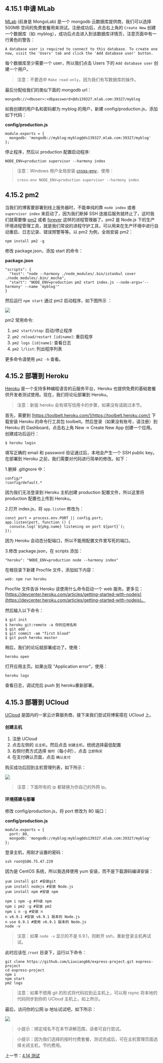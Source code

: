 ## 4.15.1 申请 MLab

[MLab](https://mlab.com) (前身是 MongoLab) 是一个 mongodb 云数据库提供商，我们可以选择 500MB 空间的免费套餐用来测试。注册成功后，点击右上角的 `Create New` 创建一个数据库（如: myblog），成功后点击进入到该数据库详情页，注意页面中有一行黄色的警告：

```
A database user is required to connect to this database. To create one now, visit the 'Users' tab and click the 'Add database user' button.
```

每个数据库至少需要一个 user，所以我们点击 Users 下的 `Add database user` 创建一个用户。

> 注意：不要选中 `Make read-only`，因为我们有写数据库的操作。

最后分配给我们的类似下面的 mongodb url：

```
mongodb://<dbuser>:<dbpassword>@ds139327.mlab.com:39327/myblog
```

如我创建的用户名和密码都为 myblog 的用户，新建 config/production.js，添加如下代码：

**config/production.js**

```
module.exports = {
  mongodb: 'mongodb://myblog:myblog@ds139327.mlab.com:39327/myblog'
};
```

停止程序，然后以 production 配置启动程序:

```
NODE_ENV=production supervisor --harmony index
```

> 注意：Windows 用户全局安装 [cross-env](https://www.npmjs.com/package/cross-env)，使用：
> ```
> cross-env NODE_ENV=production supervisor --harmony index
> ```

## 4.15.2 pm2

当我们的博客要部署到线上服务器时，不能单纯的靠 `node index` 或者 `supervisor index` 来启动了，因为我们断掉 SSH 连接后服务就终止了，这时我们就需要像 [pm2](https://www.npmjs.com/package/pm2) 或者 [forever](https://www.npmjs.com/package/forever) 这样的进程管理器了。pm2 是 Node.js 下的生产环境进程管理工具，就是我们常说的进程守护工具，可以用来在生产环境中进行自动重启、日志记录、错误预警等等。以 pm2 为例，全局安装 pm2：

```
npm install pm2 -g
```

修改 package.json，添加 start 的命令：

**package.json**

```
"scripts": {
  "test": "node --harmony ./node_modules/.bin/istanbul cover ./node_modules/.bin/_mocha",
  "start": "NODE_ENV=production pm2 start index.js --node-args='--harmony' --name 'myblog'"
}
```

然后运行 `npm start` 通过 pm2 启动程序，如下图所示 ：

![](./img/4.15.1.png)

pm2 常用命令:

1. `pm2 start/stop`: 启动/停止程序
2. `pm2 reload/restart [id|name]`: 重启程序
3. `pm2 logs [id|name]`: 查看日志
4. `pm2 l/list`: 列出程序列表

更多命令请使用 `pm2 -h` 查看。

## 4.15.2 部署到 Heroku

[Heroku](https://www.heroku.com) 是一个支持多种编程语言的云服务平台，Heroku 也提供免费的基础套餐供开发者测试使用。现在，我们将论坛部署到 Heroku。

> 注意：新版 heroku 会有填写信用卡的步骤，如果没有请跳过本节。

首先，需要到 [https://toolbelt.heroku.com/](https://toolbelt.heroku.com/) 下载安装 Heroku 的命令行工具包 toolbelt。然后登录（如果没有账号，请注册）到 Heroku 的 Dashboard，点击右上角 New -> Create New App 创建一个应用。创建成功后运行：

```
$ heroku login
```

填写正确的 email 和 password 验证通过后，本地会产生一个 SSH public key。在部署到 Heroku 之前，我们需要对代码进行简单的修改。如下：

1.删掉 .gitignore 中：
```
config/*
!config/default.*
```
因为我们无法登录到 Heroku 主机创建 production 配置文件，所以这里将 production 配置也上传到 Heroku。

2.打开 index.js，将 `app.listen` 修改为：
```
const port = process.env.PORT || config.port;
app.listen(port, function () {
  console.log(`${pkg.name} listening on port ${port}`);
});
```
因为 Heroku 会动态分配端口，所以不能用配置文件里写死的端口。

3.修改 package.json，在 scripts 添加：

```
"heroku": "NODE_ENV=production node --harmony index"
```

在根目录下新建 Procfile 文件，添加如下内容：
```
web: npm run heroku
```
Procfile 文件告诉 Heroku 该使用什么命令启动一个 web 服务。更多见：[https://devcenter.heroku.com/articles/getting-started-with-nodejs](https://devcenter.heroku.com/articles/getting-started-with-nodejs)。

然后输入以下命令：

```
$ git init
$ heroku git:remote -a 你的应用名称
$ git add .
$ git commit -am "first blood"
$ git push heroku master
```

稍后，我们的论坛就部署成功了。使用：

```
heroku open
```

打开应用主页。如果出现 "Application error"，使用：

```
heroku logs
```
查看日志，调试完后 push 到 heroku重新部署。

## 4.15.3 部署到 UCloud

[UCloud](https://www.ucloud.cn/) 是国内的一家云计算服务商，接下来我们尝试将博客搭在 UCloud 上。

#### 创建主机

1. 注册 UCloud
2. 点击左侧的 `云主机`，然后点击 `创建主机`，统统选择最低配置
3. 右侧付费方式选择 `按时`（每小时），点击 `立即购买`
4. 在支付确认页面，点击 `确认支付`

购买成功后回到主机管理列表，如下所示：

![](./img/4.15.2.png)

> 注意：下面所有的 ip 都替换为你自己的外网 ip。

#### 环境搭建与部署

修改 config/production.js，将 port 修改为 80 端口：

**config/production.js**

```
module.exports = {
  port: 80,
  mongodb: 'mongodb://myblog:myblog@ds139327.mlab.com:39327/myblog'
};
```

登录主机，用刚才设置的密码：

```
ssh root@106.75.47.229
```

因为是 CentOS 系统，所以我选择使用 yum 安装，而不是下载源码编译安装：

```
yum install git #安装git
yum install nodejs #安装 Node.js
yum install npm #安装 npm

npm i npm -g #升级 npm
npm i pm2 -g #安装 pm2
npm i n -g #安装 n
n v6.9.1 #安装 v6.9.1 版本的 Node.js
n use 6.9.1 #使用 v6.9.1 版本的 Node.js
node -v
```
> 注意：如果 `node -v` 显示的不是 6.9.1，则断开 ssh，重新登录主机再试试。

此时应该在 `/root` 目录下，运行以下命令：
```
git clone https://github.com/Liuxiang66/express-project.git express-project
cd express-project
npm i
npm start
pm2 logs
```
> 注意：如果不想用 git 的形式将代码拉到云主机上，可以用 rsync 将本地的代码同步到你的 UCloud 主机上，如上所示。

最后，访问你的公网 ip 地址试试吧，如下所示：

![](./img/4.15.3.png)

> 小提示：绑定域名不在本节讲解范围，读者可自行尝试。

> 小提示：因为我们选择的按时付费套餐，测试完成后，可在主机管理页面选择关闭主机，节约费用。

上一节：[4.14 测试](https://github.com/Liuxiang66/express-project/blob/master/book/4.14%20%E6%B5%8B%E8%AF%95.md)
